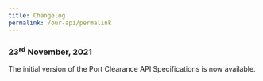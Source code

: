 ```yaml
---
title: Changelog
permalink: /our-api/permalink
---
```

<h3><strong>23<sup>rd</sup> November, 2021</strong></h3>

The initial version of the Port Clearance API Specifications is now available.